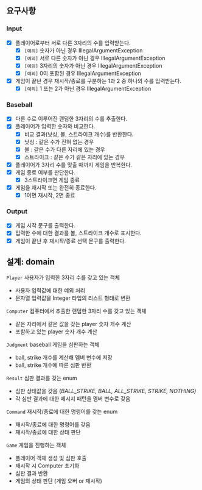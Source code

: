 ## 요구사항

### Input

- [x]  플레이어로부터 서로 다른 3자리의 수를 입력받는다.
    - [x]  `[예외]` 숫자가 아닌 경우 IllegalArgumentException
    - [x]  `[예외]` 서로 다른 숫자가 아닌 경우 IllegalArgumentException
    - [x]  `[예외]` 3자리의 숫자가 아닌 경우 IllegalArgumentException
    - [x]  `[예외]` 0이 포함된 경우 IllegalArgumentException
- [x]  게임이 끝난 경우 재시작/종료를 구분하는 1과 2 중 하나의 수를 입력받는다.
    - [x]  `[예외]` 1 또는 2가 아닌 경우 IllegalArgumentException

### Baseball

- [x]  다른 수로 이루어진 랜덤한 3자리의 수를 추출한다.
- [x]  플레이어가 입력한 숫자와 비교한다.
    - [x]  비교 결과(낫싱, 볼, 스트라이크 개수)를 반환한다.
    - [x]  낫싱 : 같은 수가 전혀 없는 경우
    - [x]  볼 : 같은 수가 다른 자리에 있는 경우
    - [x]  스트라이크 : 같은 수가 같은 자리에 있는 경우
- [x]  플레이어가 3자리 수를 맞출 때까지 게임을 반복한다.
- [x]  게임 종료 여부를 판단한다.
    - [x]  3스트라이크면 게임 종료
- [x]  게임을 재시작 또는 완전히 종료한다.
    - [x]  1이면 재시작, 2면 종료

### Output

- [x]  게임 시작 문구를 출력한다.
- [x]  입력한 수에 대한 결과를 볼, 스트라이크 개수로 표시한다.
- [x]  게임이 끝난 후 재시작/종료 선택 문구를 출력한다.

## 설계: domain

`Player` 사용자가 입력한 3자리 수를 갖고 있는 객체

- 사용자 입력값에 대한 예외 처리
- 문자열 입력값을 Integer 타입의 리스트 형태로 변환

`Computer` 컴퓨터에서 추출한 랜덤한 3자리 수를 갖고 있는 객체

- 같은 자리에서 같은 값을 갖는 player 숫자 개수 계산
- 포함하고 있는 player 숫자 개수 계산

`Judgment` baseball 게임을 심판하는 객체

- ball, strike 개수를 계산해 멤버 변수에 저장
- ball, strike 개수에 따른 심판 반환

`Result` 심판 결과를 갖는 enum

- 심판 상태값을 갖음 (*BALL_STRIKE, BALL, ALL_STRIKE, STRIKE, NOTHING)*
- 각 심판 결과에 대한 메시지 패턴을 멤버 변수로 갖음

`Command` 재시작/종료에 대한 명령어를 갖는 enum

- 재시작/종료에 대한 명령어를 갖음
- 재시작/종료에 대한 상태 판단

`Game` 게임을 진행하는 객체

- 플레이어 객체 생성 및 심판 호출
- 재시작 시 Computer 초기화
- 심판 결과 반환
- 게임의 상태 판단 (게임 오버 or 재시작)

